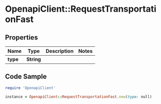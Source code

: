 # OpenapiClient::RequestTransportationFast

## Properties

Name | Type | Description | Notes
------------ | ------------- | ------------- | -------------
**type** | **String** |  | 

## Code Sample

```ruby
require 'OpenapiClient'

instance = OpenapiClient::RequestTransportationFast.new(type: null)
```



